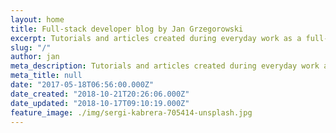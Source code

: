 ```yaml
---
layout: home
title: Full-stack developer blog by Jan Grzegorowski
excerpt: Tutorials and articles created during everyday work as a full-stack developer
slug: "/"
author: jan
meta_description: Tutorials and articles created during everyday work as a full-stack developer
meta_title: null
date: "2017-05-18T06:56:00.000Z"
date_created: "2018-10-21T20:26:06.000Z"
date_updated: "2018-10-17T09:10:19.000Z"
feature_image: ./img/sergi-kabrera-705414-unsplash.jpg
---
```

